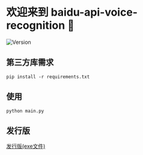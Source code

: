 # 欢迎来到 baidu-api-voice-recognition 👋

![Version](https://img.shields.io/badge/version-1.0.0-blue.svg?cacheSeconds=2592000)

## 第三方库需求

```
pip install -r requirements.txt
```

## 使用

```
python main.py
```

## 发行版

[发行版(exe文件)](https://github.com/pynickle/baidu-api-voice-recognition/releases)
